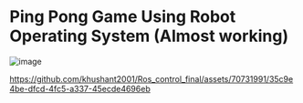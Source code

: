 # Ping Pong Game Using Robot Operating System (Almost working)

![image](https://github.com/khushant2001/Ros_control_final/assets/70731991/bb955d19-5e54-4c05-b3cb-7fbd19bf77dd)

https://github.com/khushant2001/Ros_control_final/assets/70731991/35c9e4be-dfcd-4fc5-a337-45ecde4696eb

